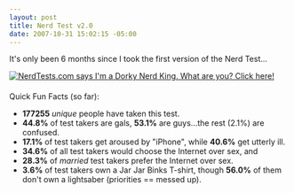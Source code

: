 ```yaml
---
layout: post
title: Nerd Test v2.0
date: 2007-10-31 15:02:15 -05:00
---
```


It's only been 6 months since I took the first version of the Nerd Test...

[![NerdTests.com says I'm a Dorky Nerd King.  What are you?  Click here!](http://www.nerdtests.com/images/badge/nt2/8950767b7ef5ab3a.png) ](http://www.nerdtests.com/nt2ref.html)

#### 

Quick Fun Facts (so far):

*   **177255** *unique* people have taken this test.  
*   **44.8%** of test takers are gals, **53.1%** are guys...the rest (2.1%) are confused.  
*   **17.1%** of test takers get aroused by "iPhone", while **40.6%** get utterly ill.  
*   **34.6%** of all test takers would choose the Internet over sex, and  
*   **28.3%** of *married* test takers prefer the Internet over sex.  
*   **3.6%** of test takers own a Jar Jar Binks T-shirt, though **56.0%** of them don't own a lightsaber (priorities == messed up).
